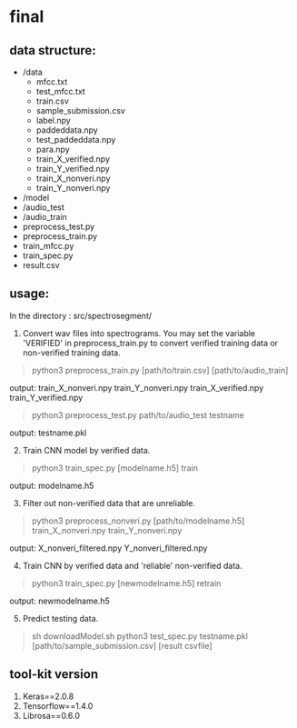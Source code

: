 # final
## data structure:

- /data
  - mfcc.txt
  - test_mfcc.txt
  - train.csv
  - sample_submission.csv
  - label.npy
  - paddeddata.npy
  - test_paddeddata.npy
  - para.npy
  - train_X_verified.npy
  - train_Y_verified.npy
  - train_X_nonveri.npy
  - train_Y_nonveri.npy
- /model
- /audio_test
- /audio_train
- preprocess_test.py
- preprocess_train.py
- train_mfcc.py
- train_spec.py
- result.csv

## usage:
In the directory : src/spectrosegment/

1. Convert wav files into spectrograms. You may set the variable 'VERIFIED' in preprocess_train.py to convert verified training data or non-verified training data.
> python3 preprocess_train.py [path/to/train.csv] [path/to/audio_train]

output:
	train_X_nonveri.npy
	train_Y_nonveri.npy
	train_X_verified.npy
	train_Y_verified.npy

> python3 preprocess_test.py path/to/audio_test testname

output:
	testname.pkl 

2. Train CNN model by verified data.
> python3 train_spec.py [modelname.h5] train

output:
	modelname.h5

3. Filter out non-verified data that are unreliable.
> python3 preprocess_nonveri.py [path/to/modelname.h5] train_X_nonveri.npy train_Y_nonveri.npy

output:
	X_nonveri_filtered.npy
	Y_nonveri_filtered.npy

4. Train CNN by verified data and 'reliable' non-verified data.
> python3 train_spec.py [newmodelname.h5] retrain

output:
	newmodelname.h5

5. Predict testing data.
>sh downloadModel.sh
> python3 test_spec.py testname.pkl [path/to/sample_submission.csv] [result csvfile]

## tool-kit version
1. Keras==2.0.8
2. Tensorflow==1.4.0
3. Librosa==0.6.0
